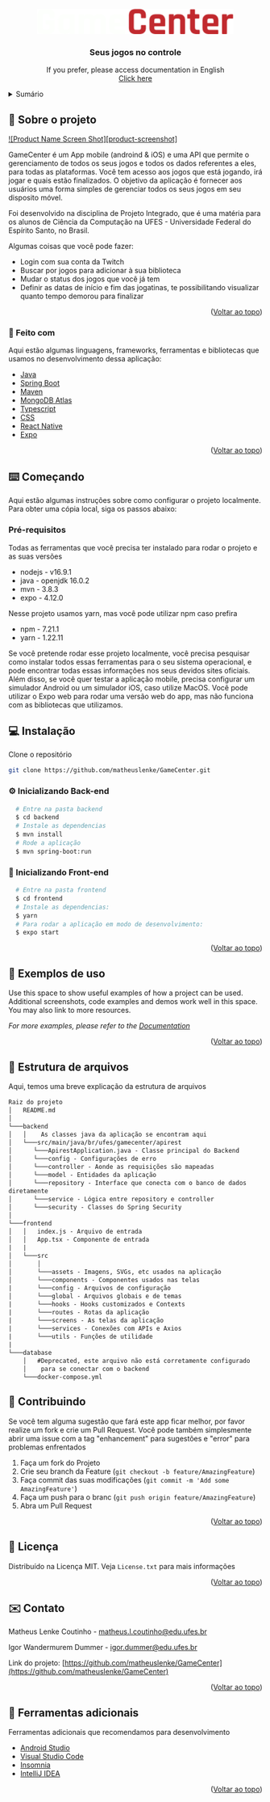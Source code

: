 <div id="top"></div>


<!-- [![Contributors][contributors-shield]][contributors-url]
[![Stargazers][stars-shield]][stars-url]
[![Issues][issues-shield]][issues-url]
[![MIT License][license-shield]][license-url] -->


<!-- PROJECT LOGO -->
<br />
<div align="center">
  <a href="https://github.com/othneildrew/Best-README-Template">
    <img src="docs/images/GameCenter.png" alt="Logo"  height="50">
  </a>

  <h3 align="center">Seus jogos no controle</h3>

  <p align="center">
    If you prefer, please access documentation in English
    <br />
    <a href="/docs/README.EN.MD">Click here</a>
  </p>
</div>



<!-- TABLE OF CONTENTS -->
<details>
  <summary>Sumário</summary>
  <ol>
    <li><a href="#sobre-o-projeto">Sobre o Projeto</a></li>
    <li><a href="#feito-com">Feito com</a></li>
    <li><a href="#começando">Começando</a></li>
    <li><a href="#pré-requisitos">Pré-Requisitos</a></li>
    <li><a href="#instalação">Instalação</a></li>
    <li><a href="#exemplos-de-uso">Exemplos de uso</a></li>
    <li><a href="#estrutura-de-arquivos">Estrutura de Arquivos</a></li>
    <li><a href="#contribuindo">Contribuindo</a></li>
    <li><a href="#licença">Licença</a></li>
    <li><a href="#contato">Contato</a></li>
    <li><a href="#ferramentas-adicionais">Ferramentas adicionais</a></li>
  </ol>
</details>



<!-- SOBRE O PROJETO -->
## 📝 Sobre o projeto

[![Product Name Screen Shot][product-screenshot]](https://example.com)

GameCenter é um App mobile (androind & iOS) e uma API que permite o gerenciamento de todos os seus jogos e todos os dados referentes a eles, para todas as plataformas. Você tem acesso aos jogos que está jogando, irá jogar e quais estão finalizados. O objetivo da aplicação é fornecer aos usuários uma forma simples de gerenciar todos os seus jogos em seu disposito móvel.

Foi desenvolvido na disciplina de Projeto Integrado, que é uma matéria para os alunos de Ciência da Computação na UFES - Universidade Federal do Espírito Santo, no Brasil.

Algumas coisas que você pode fazer:
* Login com sua conta da Twitch
* Buscar por jogos para adicionar à sua biblioteca
* Mudar o status dos jogos que você já tem
* Definir as datas de início e fim das jogatinas, te possibilitando visualizar quanto tempo demorou para finalizar

<p align="right">(<a href="#top">Voltar ao topo</a>)</p>



### 🔨 Feito com

Aqui estão algumas linguagens, frameworks, ferramentas e bibliotecas que usamos no desenvolvimento dessa aplicação:

* [Java](https://www.java.com/)
* [Spring Boot](https://spring.io/projects/spring-boot)
* [Maven](https://maven.apache.org/)
* [MongoDB Atlas](https://www.mongodb.com/cloud/atlas)
* [Typescript](https://www.typescriptlang.org/)
* [CSS](https://developer.mozilla.org/en-US/docs/Web/CSS)
* [React Native](https://reactnative.dev/)
* [Expo](https://expo.dev/)

<p align="right">(<a href="#top">Voltar ao topo</a>)</p>



<!-- GETTING STARTED -->
## ⌨️ Começando

Aqui estão algumas instruções sobre como configurar o projeto localmente. Para obter uma cópia local, siga os passos abaixo:

### Pré-requisitos

Todas as ferramentas que você precisa ter instalado para rodar o projeto e as suas versões
* nodejs - v16.9.1
* java - openjdk 16.0.2
* mvn - 3.8.3
* expo - 4.12.0

Nesse projeto usamos yarn, mas você pode utilizar npm caso prefira
* npm - 7.21.1
* yarn - 1.22.11


Se você pretende rodar esse projeto localmente, você precisa pesquisar como instalar todos essas ferramentas para o seu sistema operacional, e pode encontrar todas essas informações nos seus devidos sites oficiais. Além disso, se você quer testar a aplicação mobile, precisa configurar um simulador Android ou um simulador iOS, caso utilize MacOS. Você pode utilizar o Expo web para rodar uma versão web do app, mas não funciona com as bibliotecas que utilizamos.

## 💻 Instalação

Clone o repositório
```sh
git clone https://github.com/matheuslenke/GameCenter.git
```

### ⚙️ Inicializando Back-end
```bash
  # Entre na pasta backend
  $ cd backend
  # Instale as dependencias
  $ mvn install
  # Rode a aplicação
  $ mvn spring-boot:run
```

### 📱 Inicializando Front-end
```bash
  # Entre na pasta frontend
  $ cd frontend
  # Instale as dependencias:
  $ yarn
  # Para rodar a aplicação em modo de desenvolvimento:
  $ expo start
```

<p align="right">(<a href="#top">Voltar ao topo</a>)</p>


<!-- USAGE EXAMPLES -->
## 📲 Exemplos de uso
<!-- TODO -->

Use this space to show useful examples of how a project can be used. Additional screenshots, code examples and demos work well in this space. You may also link to more resources.

_For more examples, please refer to the [Documentation](https://example.com)_

<p align="right">(<a href="#top">Voltar ao topo</a>)</p>

## 📁 Estrutura de arquivos

Aqui, temos uma breve explicação da estrutura de arquivos

```
Raiz do projeto
│   README.md
│   
└───backend
│   │    As classes java da aplicação se encontram aqui
│   └───src/main/java/br/ufes/gamecenter/apirest
│      └───ApirestApplication.java - Classe principal do Backend
│      └───config - Configurações de erro
│      └───controller - Aonde as requisições são mapeadas
│      └───model - Entidades da aplicação
│      └───repository - Interface que conecta com o banco de dados diretamente
│      └───service - Lógica entre repository e controller
│      └───security - Classes do Spring Security
│
└───frontend
│   │   index.js - Arquivo de entrada
│   │   App.tsx - Componente de entrada
|   |
│   └───src
│       │
│       └───assets - Imagens, SVGs, etc usados na aplicação
│       └───components - Componentes usados nas telas
|       └───config - Arquivos de configuração
│       └───global - Arquivos globais e de temas
|       └───hooks - Hooks customizados e Contexts
|       └───routes - Rotas da aplicação
|       └───screens - As telas da aplicação
|       └───services - Conexões com APIs e Axios
|       └───utils - Funções de utilidade
|
└───database
    │   #Deprecated, este arquivo não está corretamente configurado
    │    para se conectar com o backend
    └───docker-compose.yml

```



<!-- CONTRIBUTING -->
## 🤝 Contribuindo

Se você tem alguma sugestão que fará este app ficar melhor, por favor realize um fork e crie um Pull Request. Você pode também simplesmente abrir uma issue com a tag "enhancement" para sugestões e "error" para problemas enfrentados

1. Faça um fork do Projeto
2. Crie seu branch da Feature (`git checkout -b feature/AmazingFeature`)
3. Faça commit das suas modificações (`git commit -m 'Add some AmazingFeature'`)
4. Faça um push para o branc (`git push origin feature/AmazingFeature`)
5. Abra um Pull Request

<p align="right">(<a href="#top">Voltar ao topo</a>)</p>


<!-- LICENSE -->
## 🔐 Licença

Distribuído na Licença MIT. Veja `License.txt` para mais informações

<p align="right">(<a href="#top">Voltar ao topo</a>)</p>

<!-- CONTACT -->
## ✉️ Contato

Matheus Lenke Coutinho - matheus.l.coutinho@edu.ufes.br

Igor Wandermurem Dummer - igor.dummer@edu.ufes.br

Link do projeto: [https://github.com/matheuslenke/GameCenter](https://github.com/matheuslenke/GameCenter)

<p align="right">(<a href="#top">Voltar ao topo</a>)</p>



<!-- ACKNOWLEDGMENTS -->
## 🔧 Ferramentas adicionais

Ferramentas adicionais que recomendamos para desenvolvimento

* [Android Studio](https://developer.android.com/studio)
* [Visual Studio Code](https://code.visualstudio.com/)
* [Insomnia](https://insomnia.rest/)
* [IntelliJ IDEA](https://www.jetbrains.com/pt-br/idea/)

<p align="right">(<a href="#top">Voltar ao topo</a>)</p>

